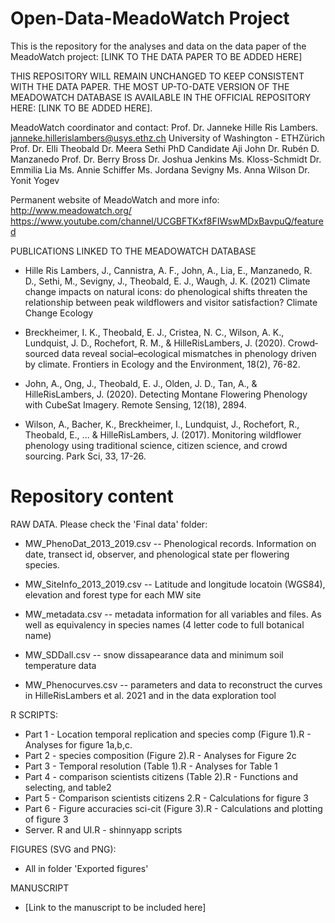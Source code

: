# Open-Data-MeadoWatch Project

This is the repository for the analyses and data on the data paper of the MeadoWatch project: [LINK TO THE DATA PAPER TO BE ADDED HERE]

THIS REPOSITORY WILL REMAIN UNCHANGED TO KEEP CONSISTENT WITH THE DATA PAPER. THE MOST UP-TO-DATE VERSION OF THE MEADOWATCH DATABASE IS AVAILABLE IN THE OFFICIAL REPOSITORY HERE: [LINK TO BE ADDED HERE].

MeadoWatch coordinator and contact: Prof. Dr. Janneke Hille Ris Lambers.
	janneke.hillerislambers@usys.ethz.ch
        University of Washington - ETHZürich
Prof. Dr. Elli Theobald
Dr. Meera Sethi
PhD Candidate Aji John
Dr. Rubén D. Manzanedo
Prof. Dr. Berry Bross
Dr. Joshua Jenkins
Ms. Kloss-Schmidt
Dr. Emmilia Lia
Ms. Annie Schiffer
Ms. Jordana Sevigny
Ms. Anna Wilson
Dr. Yonit Yogev

Permanent website of MeadoWatch and more info: http://www.meadowatch.org/
https://www.youtube.com/channel/UCGBFTKxf8FIWswMDxBavpuQ/featured


PUBLICATIONS LINKED TO THE MEADOWATCH DATABASE
- Hille Ris Lambers, J., Cannistra, A. F., John, A., Lia, E., Manzanedo, R. D., Sethi, M., Sevigny, J., Theobald, E. J., Waugh, J. K. (2021) Climate change impacts on natural icons: do phenological shifts threaten the relationship between peak wildflowers and visitor satisfaction? Climate Change Ecology

- Breckheimer, I. K., Theobald, E. J., Cristea, N. C., Wilson, A. K., Lundquist, J. D., Rochefort, R. M., & HilleRisLambers, J. (2020). Crowd‐sourced data reveal social–ecological mismatches in phenology driven by climate. Frontiers in Ecology and the Environment, 18(2), 76-82.

- John, A., Ong, J., Theobald, E. J., Olden, J. D., Tan, A., & HilleRisLambers, J. (2020). Detecting Montane Flowering Phenology with CubeSat Imagery. Remote Sensing, 12(18), 2894.

- Wilson, A., Bacher, K., Breckheimer, I., Lundquist, J., Rochefort, R., Theobald, E., ... & HilleRisLambers, J. (2017). Monitoring wildflower phenology using traditional science, citizen science, and crowd sourcing. Park Sci, 33, 17-26.

# Repository content
RAW DATA. Please check the 'Final data' folder:
- MW_PhenoDat_2013_2019.csv -- Phenological records. Information on date, transect id, observer, and phenological state per flowering species.

- MW_SiteInfo_2013_2019.csv -- Latitude and longitude locatoin (WGS84), elevation and forest type for each MW site

- MW_metadata.csv -- metadata information for all variables and files. As well as equivalency in species names (4 letter code to full botanical name)

- MW_SDDall.csv -- snow dissapearance data and minimum soil temperature data
 
- MW_Phenocurves.csv -- parameters and data to reconstruct the curves in HilleRisLambers et al. 2021 and in the data exploration tool


R SCRIPTS:
- Part 1 - Location temporal replication and species comp (Figure 1).R - Analyses for figure 1a,b,c. 
- Part 2 - species composition (Figure 2).R - Analyses for Figure 2c
- Part 3 - Temporal resolution (Table 1).R - Analyses for Table 1
- Part 4 - comparison scientists citizens (Table 2).R - Functions and selecting, and table2
- Part 5 - Comparison scientists citizens 2.R - Calculations for figure 3
- Part 6 - Figure accuracies sci-cit (Figure 3).R - Calculations and plotting of figure 3
- Server. R and UI.R - shinnyapp scripts

FIGURES (SVG and PNG):
- All in folder 'Exported figures'

MANUSCRIPT
- [Link to the manuscript to be included here]


